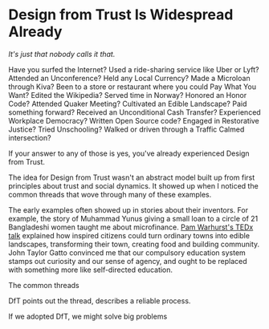 # Design from Trust Is Widespread Already

*It's just that nobody calls it that.* 

Have you surfed the Internet? Used a ride-sharing service like Uber or Lyft? Attended an Unconference? Held any Local Currency? Made a Microloan through Kiva? Been to a store or restaurant where you could Pay What You Want? Edited the Wikipedia? Served time in Norway? Honored an Honor Code? Attended Quaker Meeting? Cultivated an Edible Landscape? Paid something forward? Received an Unconditional Cash Transfer? Experienced Workplace Democracy? Written Open Source code? Engaged in Restorative Justice? Tried Unschooling? Walked or driven through a Traffic Calmed intersection? 

If your answer to any of those is yes, you've already experienced Design from Trust. 

The idea for Design from Trust wasn't an abstract model built up from first principles about trust and social dynamics. It showed up when I noticed the common threads that wove through many of these examples. 

The early examples often showed up in stories about their inventors. For example, the story of Muhammad Yunus giving a small loan to a circle of 21 Bangladeshi women taught me about microfinance. [Pam Warhurst's TEDx talk](https://www.youtube.com/watch?v=4KmKoj4RSZw) explained how inspired citizens could turn ordinary towns into edible landscapes, transforming their town, creating food and building community. John Taylor Gatto convinced me that our compulsory education system stamps out curiosity and our sense of agency, and ought to be replaced with something more like self-directed education. 

The common threads 

DfT points out the thread, describes a reliable process. 

If we adopted DfT, we might solve big problems 